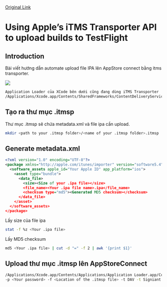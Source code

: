 [Original Link](https://medium.com/ynap-tech/using-apples-itms-transporter-api-to-upload-builds-to-testflight-60dba18b07bc)

# Using Apple’s iTMS Transporter API to upload builds to TestFlight
## Introduction
Bài viết hướng dẫn automate upload file IPA lên AppStore connect bằng itms transporter.

![](resources/flow.png)

```sh
Application Loader của XCode bên dưới cũng đang dùng iTMS Transporter
/Applications/Xcode.app/Contents/SharedFrameworks/ContentDeliveryServices.framework/Versions/Current/itms/bin/iTMSTransporter
```

## Tạo ra thư mục .itmsp
Thư mục .itmsp sẽ chứa metadata.xml và file ipa cần upload.
```sh
mkdir <path to your .itmsp folder>/<name of your .itmsp folder>.itmsp
```

## Generate metadata.xml
```xml
<?xml version="1.0" encoding="UTF-8"?>
<package xmlns="http://apple.com/itunes/importer" version="software5.4">
  <software_assets apple_id="Your Apple ID" app_platform="ios">
    <asset type="bundle">
      <data_file>
        <size><Size of your .ipa file></size>
        <file_name><Your .ipa file name>.ipa</file_name>
        <checksum type="md5"><Generated MD5 checksum></checksum>
      </data_file>
    </asset>
  </software_assets>
</package>
```
Lấy size của file ipa
```sh
stat -f %z <Your .ipa file>
```

Lấy MD5 checksum
```sh
md5 <Your .ipa file> | cut -d "=" -f 2 | awk '{print $1}'
```

## Upload thư mục .itmsp lên AppStoreConnect
```sh
/Applications/Xcode.app/Contents/Applications/Application Loader.app/Contents/itms/bin/iTMSTransporter -m upload -u <Your username> 
-p <Your password> -f <Location of the .itmsp file> -t DAV -t Signiant -k 100000 -v eXtreme
```
